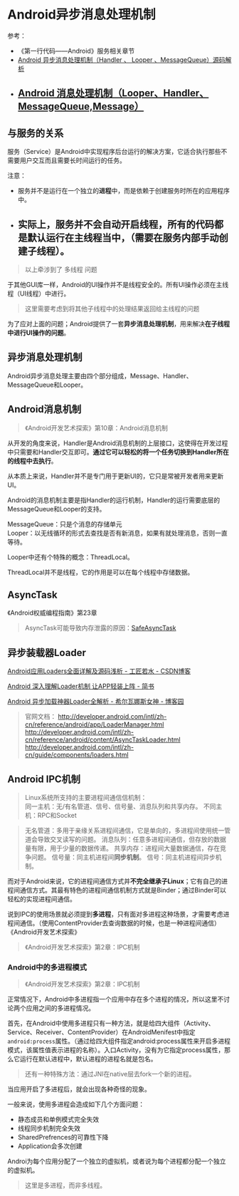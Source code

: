 # Android异步消息处理机制

参考：  

- 《第一行代码——Android》服务相关章节  
- [Android 异步消息处理机制（Handler 、 Looper 、MessageQueue）源码解析](http://blog.csdn.net/amazing7/article/details/51424038)  
- [Android 消息处理机制（Looper、Handler、MessageQueue,Message）](http://www.jianshu.com/p/02962454adf7)  
  -


## 与服务的关系
服务（Service）是Android中实现程序后台运行的解决方案，它适合执行那些不需要用户交互而且需要长时间运行的任务。

注意：

- 服务并不是运行在一个独立的**进程**中，而是依赖于创建服务时所在的应用程序中。
- 实际上，服务并不会自动开启**线程**，所有的代码都是默认运行在主线程当中，（需要在服务内部手动创建子线程）。
  -


> 以上牵涉到了 多线程 问题


于其他GUI库一样，Android的UI操作并不是线程安全的。所有UI操作必须在主线程（UI线程）中进行。

> 这里需要考虑到将其他子线程中的处理结果返回给主线程的问题



为了应对上面的问题；Android提供了一套**异步消息处理机制**，用来解决**在子线程中进行UI操作的问题**。


## 异步消息处理机制

Android异步消息处理主要由四个部分组成，Message、Handler、MessageQueue和Looper。




## Android消息机制

> 《Android开发艺术探索》第10章：Android消息机制

从开发的角度来说，Handler是Android消息机制的上层接口，这使得在开发过程中只需要和Handler交互即可。**通过它可以轻松的将一个任务切换到Handler所在的线程中去执行**。

从本质上来说，Handler并不是专门用于更新UI的，它只是常被开发者用来更新UI。

Android的消息机制主要是指Handler的运行机制，Handler的运行需要底层的MessageQueue和Looper的支持。


MessageQueue：只是个消息的存储单元  
Looper：以无线循环的形式去查找是否有新消息，如果有就处理消息，否则一直等待。


Looper中还有个特殊的概念：ThreadLocal。  

ThreadLocal并不是线程，它的作用是可以在每个线程中存储数据。




## AsyncTask

《Android权威编程指南》第23章




> AsyncTask可能导致内存泄露的原因：[SafeAsyncTask](https://github.com/peerless2012/SafeAsyncTask)  


## 异步装载器Loader

[Android应用Loaders全面详解及源码浅析 - 工匠若水 - CSDN博客](http://blog.csdn.net/yanbober/article/details/48861457 "Android应用Loaders全面详解及源码浅析 - 工匠若水 - CSDN博客")

[Android 深入理解Loader机制 让APP轻装上阵 - 简书](http://www.jianshu.com/p/385327e35711 "Android 深入理解Loader机制 让APP轻装上阵 - 简书")


[Android 异步加载神器Loader全解析 - 希尔瓦娜斯女神 - 博客园](http://www.cnblogs.com/punkisnotdead/p/4861376.html "Android 异步加载神器Loader全解析 - 希尔瓦娜斯女神 - 博客园")




> 官网文档：
> http://developer.android.com/intl/zh-cn/reference/android/app/LoaderManager.html   
http://developer.android.com/intl/zh-cn/reference/android/content/AsyncTaskLoader.html   
http://developer.android.com/intl/zh-cn/guide/components/loaders.html   



## Android IPC机制

> Linux系统所支持的主要进程间通信信机制：  
> 同一主机：无/有名管道、信号、信号量、消息队列和共享内存。
> 不同主机：RPC和Socket

> 无名管道：多用于亲缘关系进程间通信，它是单向的，多进程间使用统一管道会导致交叉读写的问题。
> 消息队列：任意多进程间通信，但存放的数据量有限，用于少量的数据传递。
> 共享内存：进程间大量数据通信，存在竞争问题。
> 信号量：同主机进程间**同步机制**。
> 信号：同主机进程间异步机制。

 而对于Android来说，它的进程间通信方式并**不完全继承子Linux**；它有自己的进程间通信方式。其最有特色的进程间通信机制方式就是Binder；通过Binder可以轻松的实现进程间通信。

 说到IPC的使用场景就必须提到**多进程**，只有面对多进程这种场景，才需要考虑进程间通信。（使用ContentProvider去查询数据的时候，也是一种进程间通信） 《Android开发艺术探索》


> 《Android开发艺术探索》第2章：IPC机制


### Android中的多进程模式
> 《Android开发艺术探索》第2章：IPC机制

正常情况下，Android中多进程指一个应用中存在多个进程的情况，所以这里不讨论两个应用之间的多进程情况。

首先，在Android中使用多进程只有一种方法，就是给四大组件（Activity、Service、Receiver、ContentProvider）在AndroidMenifest中指定`android:process`属性。（通过给四大组件指定android:process属性来开启多进程模式，该属性值表示进程的名称）。入口Activity，没有为它指定process属性，那么它运行在默认进程中，默认进程的进程名就是包名。

> 还有一种特殊方法：通过JNI在native层去fork一个新的进程。

当应用开启了多进程后，就会出现各种奇怪的现象。


一般来说，使用多进程会造成如下几个方面问题：  

- 静态成员和单例模式完全失效
- 线程同步机制完全失效
- SharedPrefrences的可靠性下降
- Application会多次创建


Androi为每个应用分配了一个独立的虚拟机，或者说为每个进程都分配一个独立的虚拟机。




> 这里是多进程，而非多线程。


